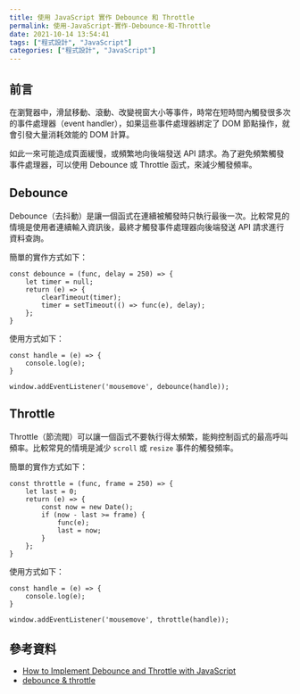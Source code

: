 ```yaml
---
title: 使用 JavaScript 實作 Debounce 和 Throttle
permalink: 使用-JavaScript-實作-Debounce-和-Throttle
date: 2021-10-14 13:54:41
tags: ["程式設計", "JavaScript"]
categories: ["程式設計", "JavaScript"]
---
```


## 前言

在瀏覽器中，滑鼠移動、滾動、改變視窗大小等事件，時常在短時間內觸發很多次的事件處理器（event handler），如果這些事件處理器綁定了 DOM 節點操作，就會引發大量消耗效能的 DOM 計算。

如此一來可能造成頁面緩慢，或頻繁地向後端發送 API 請求。為了避免頻繁觸發事件處理器，可以使用 Debounce 或 Throttle 函式，來減少觸發頻率。

## Debounce

Debounce（去抖動）是讓一個函式在連續被觸發時只執行最後一次。比較常見的情境是使用者連續輸入資訊後，最終才觸發事件處理器向後端發送 API 請求進行資料查詢。

簡單的實作方式如下：

```JS
const debounce = (func, delay = 250) => {
    let timer = null;
    return (e) => {
        clearTimeout(timer);
        timer = setTimeout(() => func(e), delay);
    };
}
```

使用方式如下：

```JS
const handle = (e) => {
    console.log(e);
}

window.addEventListener('mousemove', debounce(handle));
```

## Throttle

Throttle（節流閥）可以讓一個函式不要執行得太頻繁，能夠控制函式的最高呼叫頻率。比較常見的情境是減少 `scroll` 或 `resize` 事件的觸發頻率。

簡單的實作方式如下：

```JS
const throttle = (func, frame = 250) => {
    let last = 0;
    return (e) => {
        const now = new Date();
        if (now - last >= frame) {
            func(e);
            last = now;
        }
    };
}
```

使用方式如下：

```JS
const handle = (e) => {
    console.log(e);
}

window.addEventListener('mousemove', throttle(handle));
```

## 參考資料

- [How to Implement Debounce and Throttle with JavaScript](https://webdesign.tutsplus.com/tutorials/javascript-debounce-and-throttle--cms-36783)
- [debounce & throttle](http://demo.nimius.net/debounce_throttle/)
